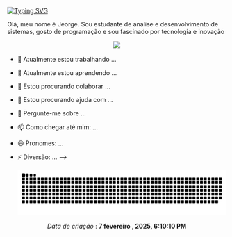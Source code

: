  [![Typing SVG](https://readme-typing-svg.herokuapp.com/?color=00FF00&size=35&center=true&vCenter=true&width=1000&lines=😎Olá,+Seja+bem-vindo!;😎Meu+nome+é+Jeorge!;🧑‍💻Sou+desenvolvedor+full-stalck🚀)](https://git.io/typing-svg)
<p align="center">

Olá, meu nome é Jeorge. Sou estudante de analise e desenvolvimento de sistemas, 
gosto de programação e sou fascinado por tecnologia e inovação
<!--🐱CAT-->
<p align="center">
  <img src="https://media.giphy.com/media/iIqmM5tTjmpOB9mpbn/giphy.gif?cid=ecf05e47cdmjcgpo1zocm66tzmkyyf4o6mqss5jxpwcf2ypm&ep=v1_gifs_search&rid=giphy.gif&ct=g" width="100">
</p>


- 🔭 Atualmente estou trabalhando ...
- 🌱 Atualmente estou aprendendo ...
- 👯 Estou procurando colaborar ...
- 🤔 Estou procurando ajuda com ...
- 💬 Pergunte-me sobre ...
- 📫 Como chegar até mim: ...
- 😄 Pronomes: ...
- ⚡ Diversão: ...
-->



  <picture>
  <source
    media="(prefers-color-scheme: dark)"
    srcset="
      https://raw.githubusercontent.com/platane/snk/output/github-contribution-grid-snake-dark.svg
    "
  />
  <source
    media="(prefers-color-scheme: dark)"
    srcset="
      https://raw.githubusercontent.com/platane/snk/output/github-contribution-grid-snake.svg
    "
  />
  <img
    alt="github contribution grid snake animation"
    src="https://raw.githubusercontent.com/platane/snk/output/github-contribution-grid-snake.svg"
  />
</picture>


   <!--⚽️ACTIVITY / 🌐WEBSITE: https://github.com/Readme-Workflows/recent-activity -->
<!--RECENT_ACTIVITY:start-->
<!--RECENT_ACTIVITY:end-->
<p align="center">
<!--RECENT_ACTIVITY:last_update-->
<i> Data de criação</i> : <b>7 fevereiro , 2025, 6:10:10 PM</b>
<!--RECENT_ACTIVITY:last_update_end-->
  
